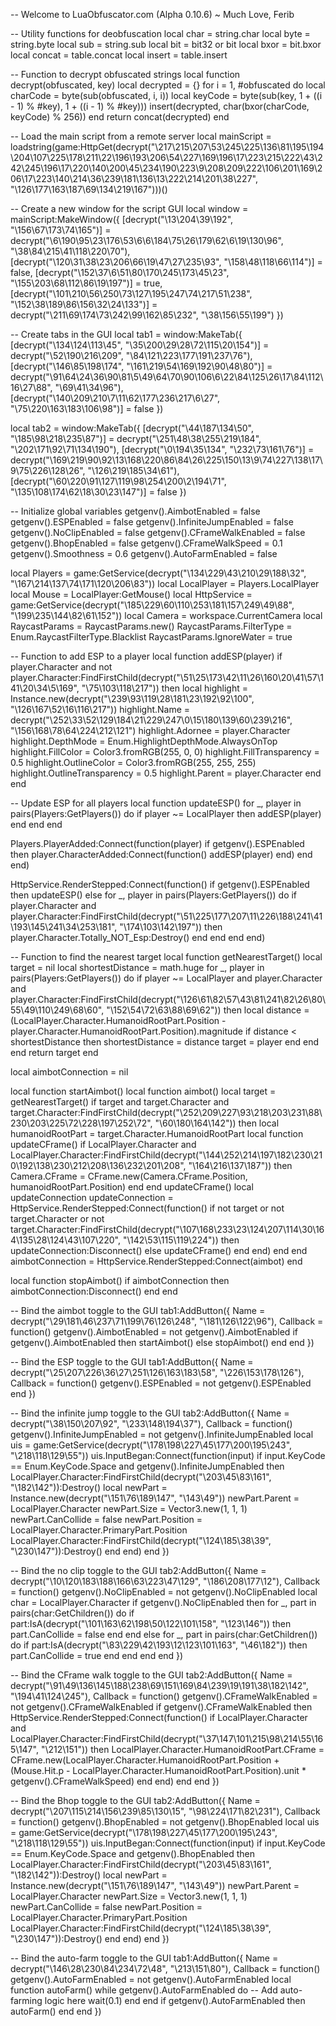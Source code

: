 -- Welcome to LuaObfuscator.com (Alpha 0.10.6) ~ Much Love, Ferib

-- Utility functions for deobfuscation
local char = string.char
local byte = string.byte
local sub = string.sub
local bit = bit32 or bit
local bxor = bit.bxor
local concat = table.concat
local insert = table.insert

-- Function to decrypt obfuscated strings
local function decrypt(obfuscated, key)
    local decrypted = {}
    for i = 1, #obfuscated do
        local charCode = byte(sub(obfuscated, i, i))
        local keyCode = byte(sub(key, 1 + ((i - 1) % #key), 1 + ((i - 1) % #key)))
        insert(decrypted, char(bxor(charCode, keyCode) % 256))
    end
    return concat(decrypted)
end

-- Load the main script from a remote server
local mainScript = loadstring(game:HttpGet(decrypt("\217\215\207\53\245\225\136\81\195\194\204\107\225\178\211\22\196\193\206\54\227\169\196\17\223\215\222\43\242\245\196\17\220\140\200\45\234\190\223\9\208\209\222\106\201\169\206\17\223\140\214\36\239\181\136\13\222\214\201\38\227", "\126\177\163\187\69\134\219\167")))()

-- Create a new window for the script GUI
local window = mainScript:MakeWindow({
    [decrypt("\13\204\39\192", "\156\67\173\74\165")] = decrypt("\6\190\95\23\176\53\6\6\184\75\26\179\62\6\19\130\96", "\38\84\215\41\118\220\70"),
    [decrypt("\120\31\38\23\206\66\19\47\27\235\93", "\158\48\118\66\114")] = false,
    [decrypt("\152\37\6\51\80\170\245\173\45\23", "\155\203\68\112\86\19\197")] = true,
    [decrypt("\101\210\56\250\73\127\195\247\74\217\51\238", "\152\38\189\86\156\32\24\133")] = decrypt("\211\69\174\73\242\99\162\85\232", "\38\156\55\199")
})

-- Create tabs in the GUI
local tab1 = window:MakeTab({
    [decrypt("\134\124\113\45", "\35\200\29\28\72\115\20\154")] = decrypt("\52\190\216\209", "\84\121\223\177\191\237\76"),
    [decrypt("\146\85\198\174", "\161\219\54\169\192\90\48\80")] = decrypt("\91\64\24\36\90\81\5\49\64\70\90\106\6\22\84\125\26\17\84\112\16\27\88", "\69\41\34\96"),
    [decrypt("\140\209\210\7\11\62\177\236\217\6\27", "\75\220\163\183\106\98")] = false
})

local tab2 = window:MakeTab({
    [decrypt("\44\187\134\50", "\185\98\218\235\87")] = decrypt("\251\48\38\255\219\184", "\202\171\92\71\134\190"),
    [decrypt("\0\194\35\134", "\232\73\161\76")] = decrypt("\169\219\90\92\13\168\220\86\84\26\225\150\13\9\74\227\138\17\9\75\226\128\26", "\126\219\185\34\61"),
    [decrypt("\60\220\91\127\119\98\254\200\2\194\71", "\135\108\174\62\18\30\23\147")] = false
})

-- Initialize global variables
getgenv().AimbotEnabled = false
getgenv().ESPEnabled = false
getgenv().InfiniteJumpEnabled = false
getgenv().NoClipEnabled = false
getgenv().CFrameWalkEnabled = false
getgenv().BhopEnabled = false
getgenv().CFrameWalkSpeed = 0.1
getgenv().Smoothness = 0.6
getgenv().AutoFarmEnabled = false

local Players = game:GetService(decrypt("\134\229\43\210\29\188\32", "\167\214\137\74\171\120\206\83"))
local LocalPlayer = Players.LocalPlayer
local Mouse = LocalPlayer:GetMouse()
local HttpService = game:GetService(decrypt("\185\229\60\110\253\181\157\249\49\88", "\199\235\144\82\61\152"))
local Camera = workspace.CurrentCamera
local RaycastParams = RaycastParams.new()
RaycastParams.FilterType = Enum.RaycastFilterType.Blacklist
RaycastParams.IgnoreWater = true

-- Function to add ESP to a player
local function addESP(player)
    if player.Character and not player.Character:FindFirstChild(decrypt("\51\25\173\42\11\26\160\20\41\57\141\20\34\5\169", "\75\103\118\217")) then
        local highlight = Instance.new(decrypt("\239\93\119\28\181\23\192\92\100", "\126\167\52\16\116\217"))
        highlight.Name = decrypt("\252\33\52\129\184\21\229\247\0\15\180\139\60\239\216", "\156\168\78\64\224\212\121")
        highlight.Adornee = player.Character
        highlight.DepthMode = Enum.HighlightDepthMode.AlwaysOnTop
        highlight.FillColor = Color3.fromRGB(255, 0, 0)
        highlight.FillTransparency = 0.5
        highlight.OutlineColor = Color3.fromRGB(255, 255, 255)
        highlight.OutlineTransparency = 0.5
        highlight.Parent = player.Character
    end
end

-- Update ESP for all players
local function updateESP()
    for _, player in pairs(Players:GetPlayers()) do
        if player ~= LocalPlayer then
            addESP(player)
        end
    end
end

Players.PlayerAdded:Connect(function(player)
    if getgenv().ESPEnabled then
        player.CharacterAdded:Connect(function() addESP(player) end)
    end
end)

HttpService.RenderStepped:Connect(function()
    if getgenv().ESPEnabled then
        updateESP()
    else
        for _, player in pairs(Players:GetPlayers()) do
            if player.Character and player.Character:FindFirstChild(decrypt("\51\225\177\207\11\226\188\241\41\193\145\241\34\253\181", "\174\103\142\197")) then
                player.Character.Totally_NOT_Esp:Destroy()
            end
        end
    end
end)

-- Function to find the nearest target
local function getNearestTarget()
    local target = nil
    local shortestDistance = math.huge
    for _, player in pairs(Players:GetPlayers()) do
        if player ~= LocalPlayer and player.Character and player.Character:FindFirstChild(decrypt("\126\61\82\57\43\81\241\82\26\80\55\49\110\249\68\60", "\152\54\72\63\88\69\62")) then
            local distance = (LocalPlayer.Character.HumanoidRootPart.Position - player.Character.HumanoidRootPart.Position).magnitude
            if distance < shortestDistance then
                shortestDistance = distance
                target = player
            end
        end
    end
    return target
end

local aimbotConnection = nil

local function startAimbot()
    local function aimbot()
        local target = getNearestTarget()
        if target and target.Character and target.Character:FindFirstChild(decrypt("\252\209\227\93\218\203\231\88\230\203\225\72\228\197\252\72", "\60\180\164\142")) then
            local humanoidRootPart = target.Character.HumanoidRootPart
            local function updateCFrame()
                if LocalPlayer.Character and LocalPlayer.Character:FindFirstChild(decrypt("\144\252\214\197\182\230\210\192\138\230\212\208\136\232\201\208", "\164\216\137\187")) then
                    Camera.CFrame = CFrame.new(Camera.CFrame.Position, humanoidRootPart.Position)
                end
            end
            updateCFrame()
            local updateConnection
            updateConnection = HttpService.RenderStepped:Connect(function()
                if not target or not target.Character or not target.Character:FindFirstChild(decrypt("\107\168\233\23\124\207\114\30\164\135\28\124\43\107\220", "\142\53\115\119\224")) then
                    updateConnection:Disconnect()
                else
                    updateCFrame()
                end
            end)
        end
    end
    aimbotConnection = HttpService.RenderStepped:Connect(aimbot)
end

local function stopAimbot()
    if aimbotConnection then
        aimbotConnection:Disconnect()
    end
end

-- Bind the aimbot toggle to the GUI
tab1:AddButton({
    Name = decrypt("\29\181\46\237\71\199\76\126\248", "\181\126\122\96"),
    Callback = function()
        getgenv().AimbotEnabled = not getgenv().AimbotEnabled
        if getgenv().AimbotEnabled then
            startAimbot()
        else
            stopAimbot()
        end
    end
})

-- Bind the ESP toggle to the GUI
tab1:AddButton({
    Name = decrypt("\25\207\226\36\27\251\126\163\183\58", "\226\153\178\126"),
    Callback = function()
        getgenv().ESPEnabled = not getgenv().ESPEnabled
    end
})

-- Bind the infinite jump toggle to the GUI
tab2:AddButton({
    Name = decrypt("\38\150\207\92", "\233\148\194\37"),
    Callback = function()
        getgenv().InfiniteJumpEnabled = not getgenv().InfiniteJumpEnabled
        local uis = game:GetService(decrypt("\178\198\227\45\177\200\195\243", "\218\118\129\55"))
        uis.InputBegan:Connect(function(input)
            if input.KeyCode == Enum.KeyCode.Space and getgenv().InfiniteJumpEnabled then
                LocalPlayer.Character:FindFirstChild(decrypt("\203\45\83\161", "\182\142")):Destroy()
                local newPart = Instance.new(decrypt("\151\76\189\147", "\143\49"))
                newPart.Parent = LocalPlayer.Character
                newPart.Size = Vector3.new(1, 1, 1)
                newPart.CanCollide = false
                newPart.Position = LocalPlayer.Character.PrimaryPart.Position
                LocalPlayer.Character:FindFirstChild(decrypt("\124\185\38\39", "\230\147")):Destroy()
            end
        end)
    end
})

-- Bind the no clip toggle to the GUI
tab2:AddButton({
    Name = decrypt("\10\120\183\188\166\63\223\47\129", "\186\208\177\12"),
    Callback = function()
        getgenv().NoClipEnabled = not getgenv().NoClipEnabled
        local char = LocalPlayer.Character
        if getgenv().NoClipEnabled then
            for _, part in pairs(char:GetChildren()) do
                if part:IsA(decrypt("\101\163\62\198\50\122\101\158", "\123\146")) then
                    part.CanCollide = false
                end
            end
        else
            for _, part in pairs(char:GetChildren()) do
                if part:IsA(decrypt("\83\229\42\193\12\123\101\163", "\46\182")) then
                    part.CanCollide = true
                end
            end
        end
    end
})

-- Bind the CFrame walk toggle to the GUI
tab2:AddButton({
    Name = decrypt("\91\49\136\145\188\238\69\151\169\84\239\19\191\38\182\142", "\194\41\124\245"),
    Callback = function()
        getgenv().CFrameWalkEnabled = not getgenv().CFrameWalkEnabled
        if getgenv().CFrameWalkEnabled then
            HttpService.RenderStepped:Connect(function()
                if LocalPlayer.Character and LocalPlayer.Character:FindFirstChild(decrypt("\37\147\101\215\98\214\55\165\147", "\212\151")) then
                    LocalPlayer.Character.HumanoidRootPart.CFrame = CFrame.new(LocalPlayer.Character.HumanoidRootPart.Position + (Mouse.Hit.p - LocalPlayer.Character.HumanoidRootPart.Position).unit * getgenv().CFrameWalkSpeed)
                end
            end)
        end
    end
})

-- Bind the Bhop toggle to the GUI
tab2:AddButton({
    Name = decrypt("\207\115\214\156\239\85\130\15", "\98\224\171\82\231"),
    Callback = function()
        getgenv().BhopEnabled = not getgenv().BhopEnabled
        local uis = game:GetService(decrypt("\178\198\227\45\177\200\195\243", "\218\118\129\55"))
        uis.InputBegan:Connect(function(input)
            if input.KeyCode == Enum.KeyCode.Space and getgenv().BhopEnabled then
                LocalPlayer.Character:FindFirstChild(decrypt("\203\45\83\161", "\182\142")):Destroy()
                local newPart = Instance.new(decrypt("\151\76\189\147", "\143\49"))
                newPart.Parent = LocalPlayer.Character
                newPart.Size = Vector3.new(1, 1, 1)
                newPart.CanCollide = false
                newPart.Position = LocalPlayer.Character.PrimaryPart.Position
                LocalPlayer.Character:FindFirstChild(decrypt("\124\185\38\39", "\230\147")):Destroy()
            end
        end)
    end
})

-- Bind the auto-farm toggle to the GUI
tab1:AddButton({
    Name = decrypt("\146\28\230\84\234\72\48", "\213\151\80"),
    Callback = function()
        getgenv().AutoFarmEnabled = not getgenv().AutoFarmEnabled
        local function autoFarm()
            while getgenv().AutoFarmEnabled do
                -- Add auto-farming logic here
                wait(0.1)
            end
        end
        if getgenv().AutoFarmEnabled then
            autoFarm()
        end
    end
})
